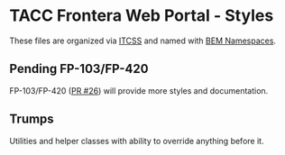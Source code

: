 # TACC Frontera Web Portal - Styles

These files are organized via [ITCSS][itcss] and named with [BEM Namespaces][bem-ns].

[itcss]: https://www.xfive.co/blog/itcss-scalable-maintainable-css-architecture/ "Inverted Triangle CSS"
[bem-ns]: https://medium.com/@wenukagtx/bem-namespaces-81a5868e725c#28a3 "BEM & Namespaces"

## Pending FP-103/FP-420

FP-103/FP-420 ([PR #26](https://github.com/TACC/Frontera-Portal/pull/26/)) will provide more styles and documentation.

## Trumps

Utilities and helper classes with ability to override anything before it.
